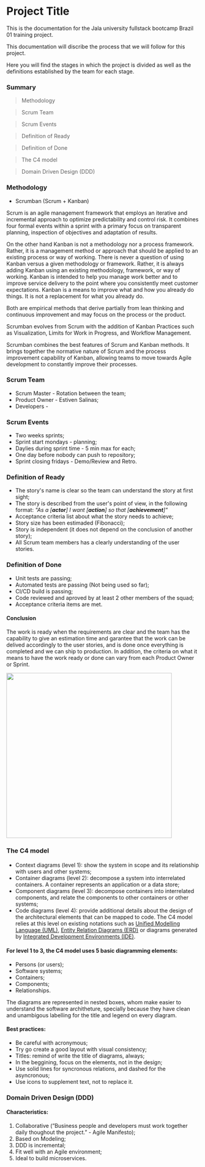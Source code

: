 # Project Title

This is the documentation for the Jala university fullstack bootcamp Brazil 01 training project.

This documentation will discribe the process that we will follow for this project.

Here you will find the stages in which the project is divided as well as the definitions established by the team for each stage.

### Summary

> Methodology

> Scrum Team

> Scrum Events

> Definition of Ready

> Definition of Done

> The C4 model

> Domain Driven Design (DDD)

### Methodology

 - Scrumban (Scrum + Kanban)

Scrum is an agile management framework that employs an iterative and incremental approach to optimize predictability and control risk. It combines four formal events within a sprint with a primary focus on transparent planning, inspection of objectives and adaptation of results.

On the other hand Kanban is not a methodology nor a process framework.
Rather, it is a management method or approach that should be
applied to an existing process or way of working. There is never
a question of using Kanban versus a given methodology or
framework. Rather, it is always adding Kanban using an existing
methodology, framework, or way of working. Kanban is intended
to help you manage work better and to improve service
delivery to the point where you consistently meet customer
expectations. Kanban is a means to improve what and how you
already do things. It is not a replacement for what you already
do.

Both are empirical methods that derive partially from lean thinking and continuous improvement and may focus on the process or the product.

Scrumban evolves from Scrum with the addition of Kanban Practices such as Visualization, Limits for Work in Progress, and Workflow Management.

Scrumban combines the best features of Scrum and Kanban methods. It brings together the normative nature of Scrum and the process improvement capability of Kanban, allowing teams to move towards Agile development to constantly improve their processes.

### Scrum Team

- Scrum Master - Rotation between the team;
- Product Owner - Estiven Salinas;
- Developers -

### Scrum Events

- Two weeks sprints;
- Sprint start mondays - planning;
- Daylies during sprint time - 5 min max for each;
- One day before nobody can push to repository;
- Sprint closing fridays - Demo/Review and Retro.

### Definition of Ready

- The story's name is clear so the team can understand the story at first sight;
- The story is described from the user's point of view, in the following format:
  _"As a [**actor**] I want [**action**] so that [**achievement**]"_
- Acceptance criteria list about what the story needs to achieve;
- Story size has been estimaded (Fibonacci);
- Story is independent (it does not depend on the conclusion of another story);
- All Scrum team members has a clearly understanding of the user stories.

### Definition of Done

- Unit tests are passing;
- Automated tests are passing (Not being used so far);
- CI/CD build is passing;
- Code reviewed and aproved by at least 2 other members of the squad;
- Acceptance criteria items are met.

#### Conclusion
The work is ready when the requirements are clear and the team has the capability to give an estimation time and garantee that the work can be delived accordingly to the user stories, and is done once everything is completed and we can ship to production. In addition, the criteria on what it means to have the work ready or done can vary from each Product Owner or Sprint.

<img align="center" src="https://media-exp1.licdn.com/dms/image/C5112AQGYdPwuKG4yPw/article-inline_image-shrink_1000_1488/0/1520249448903?e=1672876800&v=beta&t=c82mrrLHU2HAQB4YxAIp5DBHlskfREpHUcpyWPDjORE" width="432"></img>

### The C4 model

#### 

- Context diagrams (level 1): show the system in scope and its relationship with users and other systems;
- Container diagrams (level 2): decompose a system into interrelated containers. A container represents an application or a data store;
- Component diagrams (level 3): decompose containers into interrelated components, and relate the components to other containers or other systems;
- Code diagrams (level 4): provide additional details about the design of the architectural elements that can be mapped to code. The C4 model relies at this level on existing notations such as [Unified Modelling Language (UML)](https://en.wikipedia.org/wiki/Unified_Modeling_Language), [Entity Relation Diagrams (ERD)](https://en.wikipedia.org/wiki/Entity%E2%80%93relationship_model) or diagrams generated by [Integrated Development Environments (IDE)](https://en.wikipedia.org/wiki/Integrated_development_environment).

#### For level 1 to 3, the C4 model uses 5 basic diagramming elements: 

- Persons (or users);
- Software systems;
- Containers;
- Components;
- Relationships.

The diagrams are represented in nested boxes, whom make easier to understand the software architheture, specially because they have clean and unambigous labelling for the title and legend on every diagram.

#### Best practices:

- Be careful with acronymous;
- Try go create a good layout with visual consistency;
- Titles: remind of write the title of diagrams, always;
- In the beggining, focus on the elements, not in the design;
- Use solid lines for syncronous relations, and dashed for the asyncronous;
- Use icons to supplement text, not to replace it.

### Domain Driven Design (DDD)

#### Characteristics:

1. Collaborative (”Business people and developers must work together daily thoughout the project.” - Agile Manifesto);
2. Based on Modeling;
3. DDD is incremental;
4. Fit well with an Agile environment;
5. Ideal to build microservices.
